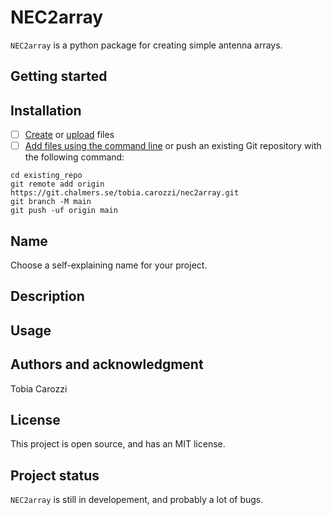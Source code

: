 # NEC2array

`NEC2array` is a python package for creating simple antenna arrays.

## Getting started


## Installation

- [ ] [Create](https://docs.gitlab.com/ee/user/project/repository/web_editor.html#create-a-file) or [upload](https://docs.gitlab.com/ee/user/project/repository/web_editor.html#upload-a-file) files
- [ ] [Add files using the command line](https://docs.gitlab.com/ee/gitlab-basics/add-file.html#add-a-file-using-the-command-line) or push an existing Git repository with the following command:

```
cd existing_repo
git remote add origin https://git.chalmers.se/tobia.carozzi/nec2array.git
git branch -M main
git push -uf origin main
```

## Name
Choose a self-explaining name for your project.

## Description



## Usage

## Authors and acknowledgment
Tobia Carozzi

## License
This project is open source, and has an MIT license.

## Project status
`NEC2array` is still in developement, and probably a lot of bugs.
